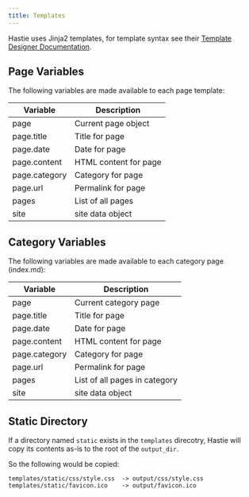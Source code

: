 ```yaml
---
title: Templates
---
```


Hastie uses Jinja2 templates, for template syntax see their [Template Designer Documentation](https://jinja.palletsprojects.com/en/3.1.x/templates/).


## Page Variables

The following variables are made available to each page template:

Variable      | Description            
------------- | ----------------------
page          | Current page object
page.title    | Title for page
page.date     | Date for page
page.content  | HTML content for page
page.category | Category for page
page.url      | Permalink for page
pages         | List of all pages 
site          | site data object


## Category Variables

The following variables are made available to each category page (index.md):

Variable      | Description            
------------- | ----------------------
page          | Current category page
page.title    | Title for page
page.date     | Date for page
page.content  | HTML content for page
page.category | Category for page
page.url      | Permalink for page
pages         | List of all pages in category
site          | site data object



## Static  Directory

If a directory named `static` exists in the `templates` direcotry, Hastie will copy its contents as-is to the root of the `output_dir`.

So the following would be copied:

```
templates/static/css/style.css  -> output/css/style.css
templates/static/favicon.ico    -> output/favicon.ico
```
